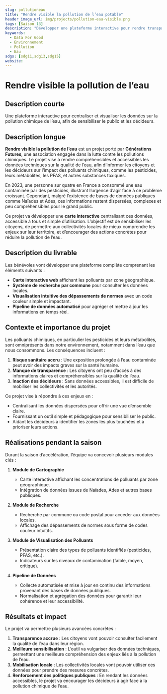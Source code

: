 ```yaml
---
slug: pollutioneau
title: "Rendre visible la pollution de l’eau potable"
header_image_url: img/projects/pollution-eau-visible.png
tags: [Saison 13]
description: "Développer une plateforme interactive pour rendre transparentes et accessibles les données sur la pollution chimique de l'eau."
keywords:
  - Data For Good
  - Environnement
  - Pollution
  - Eau
sdgs: [sdg11,sdg13,sdg15]
website: 
---
```


# Rendre visible la pollution de l’eau

## Description courte
Une plateforme interactive pour centraliser et visualiser les données sur la pollution chimique de l’eau, afin de sensibiliser le public et les décideurs.

## Description longue
**Rendre visible la pollution de l’eau** est un projet porté par **Générations Futures**, une association engagée dans la lutte contre les pollutions chimiques. Le projet vise à rendre compréhensibles et accessibles les données techniques sur la qualité de l’eau, afin d’informer les citoyens et les décideurs sur l’impact des polluants chimiques, comme les pesticides, leurs métabolites, les PFAS, et autres substances toxiques.

En 2023, une personne sur quatre en France a consommé une eau contaminée par des pesticides, illustrant l’urgence d’agir face à ce problème croissant. Cependant, malgré l’existence de bases de données publiques comme Naïades et Ades, ces informations restent dispersées, complexes et peu compréhensibles pour le grand public.

Ce projet va développer une **carte interactive** centralisant ces données, accessible à tous et simple d’utilisation. L’objectif est de sensibiliser les citoyens, de permettre aux collectivités locales de mieux comprendre les enjeux sur leur territoire, et d’encourager des actions concrètes pour réduire la pollution de l’eau.

## Description du livrable
Les bénévoles vont développer une plateforme complète comprenant les éléments suivants :
- **Carte interactive web** affichant les polluants par zone géographique.
- **Système de recherche par commune** pour consulter les données locales.
- **Visualisation intuitive des dépassements de normes** avec un code couleur simple et impactant.
- **Pipeline de données automatisé** pour agréger et mettre à jour les informations en temps réel.

## Contexte et importance du projet
Les polluants chimiques, en particulier les pesticides et leurs métabolites, sont omniprésents dans notre environnement, notamment dans l’eau que nous consommons. Les conséquences incluent :
1. **Risque sanitaire accru** : Une exposition prolongée à l’eau contaminée peut avoir des impacts graves sur la santé humaine.
2. **Manque de transparence** : Les citoyens ont peu d’accès à des informations claires et compréhensibles sur la qualité de l’eau.
3. **Inaction des décideurs** : Sans données accessibles, il est difficile de mobiliser les collectivités et les autorités.

Ce projet vise à répondre à ces enjeux en :
- Centralisant les données dispersées pour offrir une vue d’ensemble claire.
- Fournissant un outil simple et pédagogique pour sensibiliser le public.
- Aidant les décideurs à identifier les zones les plus touchées et à prioriser leurs actions.

## Réalisations pendant la saison
Durant la saison d’accélération, l’équipe va concevoir plusieurs modules clés :

1. **Module de Cartographie**
   - Carte interactive affichant les concentrations de polluants par zone géographique.
   - Intégration de données issues de Naïades, Ades et autres bases publiques.

2. **Module de Recherche**
   - Recherche par commune ou code postal pour accéder aux données locales.
   - Affichage des dépassements de normes sous forme de codes couleur intuitifs.

3. **Module de Visualisation des Polluants**
   - Présentation claire des types de polluants identifiés (pesticides, PFAS, etc.).
   - Indicateurs sur les niveaux de contamination (faible, moyen, critique).

4. **Pipeline de Données**
   - Collecte automatisée et mise à jour en continu des informations provenant des bases de données publiques.
   - Normalisation et agrégation des données pour garantir leur cohérence et leur accessibilité.

## Résultats et impact
Le projet va permettre plusieurs avancées concrètes :
1. **Transparence accrue** : Les citoyens vont pouvoir consulter facilement la qualité de l’eau dans leur région.
2. **Meilleure sensibilisation** : L’outil va vulgariser des données techniques, permettant une meilleure compréhension des enjeux liés à la pollution de l’eau.
3. **Mobilisation locale** : Les collectivités locales vont pouvoir utiliser ces données pour prendre des mesures concrètes.
4. **Renforcement des politiques publiques** : En rendant les données accessibles, le projet va encourager les décideurs à agir face à la pollution chimique de l’eau.
